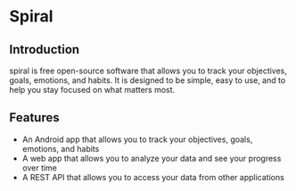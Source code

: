# Spiral

## Introduction

spiral is free open-source software that allows you to track your objectives, goals, emotions, and habits. It is designed to be simple, easy to use, and to help you stay focused on what matters most.

## Features

- An Android app that allows you to track your objectives, goals, emotions, and habits
- A web app that allows you to analyze your data and see your progress over time
- A REST API that allows you to access your data from other applications
